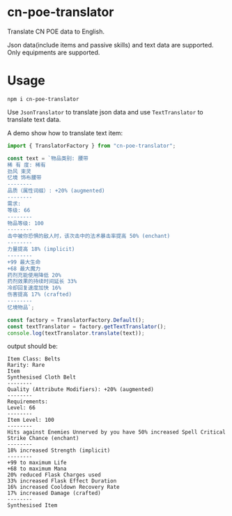 # cn-poe-translator

Translate CN POE data to English.

Json data(include items and passive skills) and text data are supported. Only equipments are supported.

# Usage

```
npm i cn-poe-translator
```

Use `JsonTranslator` to translate json data and use `TextTranslator` to translate text data.

A demo show how to translate text item:

```ts
import { TranslatorFactory } from "cn-poe-translator";

const text = `物品类别: 腰带
稀 有 度: 稀有
劲风 束灵
忆境 饰布腰带
--------
品质（属性词缀）: +20% (augmented)
--------
需求:
等级: 66
--------
物品等级: 100
--------
击中被你恐惧的敌人时，该次击中的法术暴击率提高 50% (enchant)
--------
力量提高 18% (implicit)
--------
+99 最大生命
+68 最大魔力
药剂充能使用降低 20%
药剂效果的持续时间延长 33%
冷却回复速度加快 16%
伤害提高 17% (crafted)
--------
忆境物品`;

const factory = TranslatorFactory.Default();
const textTranslator = factory.getTextTranslator();
console.log(textTranslator.translate(text));
```

output should be:

```
Item Class: Belts
Rarity: Rare
Item
Synthesised Cloth Belt
--------
Quality (Attribute Modifiers): +20% (augmented)
--------
Requirements:
Level: 66
--------
Item Level: 100
--------
Hits against Enemies Unnerved by you have 50% increased Spell Critical Strike Chance (enchant)
--------
18% increased Strength (implicit)
--------
+99 to maximum Life
+68 to maximum Mana
20% reduced Flask Charges used
33% increased Flask Effect Duration
16% increased Cooldown Recovery Rate
17% increased Damage (crafted)
--------
Synthesised Item
```
